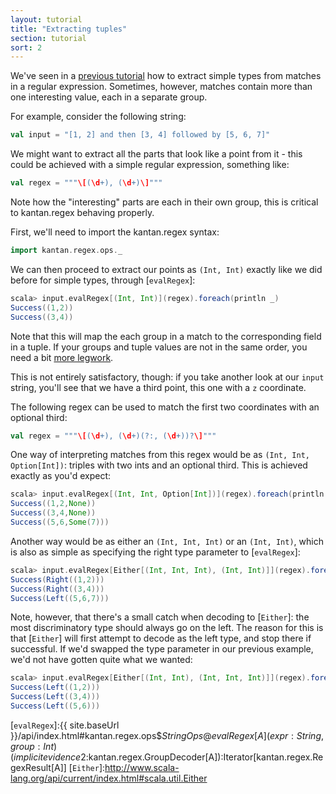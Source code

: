 ```yaml
---
layout: tutorial
title: "Extracting tuples"
section: tutorial
sort: 2
---
```

We've seen in a [previous tutorial](primitive_types.html) how to extract simple types from matches in a regular
expression. Sometimes, however, matches contain more than one interesting value, each in a separate group.

For example, consider the following string:

```scala
val input = "[1, 2] and then [3, 4] followed by [5, 6, 7]"
```

We might want to extract all the parts that look like a point from it - this could be achieved with a simple regular
expression, something like:

```scala
val regex = """\[(\d+), (\d+)\]"""
```

Note how the "interesting" parts are each in their own group, this is critical to kantan.regex behaving properly. 

First, we'll need to import the kantan.regex syntax:

```scala
import kantan.regex.ops._
```

We can then proceed to extract our points as `(Int, Int)` exactly like we did before for simple types, through
[`evalRegex`]:

```scala
scala> input.evalRegex[(Int, Int)](regex).foreach(println _)
Success((1,2))
Success((3,4))
```

Note that this will map the each group in a match to the corresponding field in a tuple. If your groups and tuple
values are not in the same order, you need a bit [more legwork](case_classes.html).

This is not entirely satisfactory, though: if you take another look at our `input` string, you'll see that we have a
third point, this one with a `z` coordinate.

The following regex can be used to match the first two coordinates with an optional third:

```scala
val regex = """\[(\d+), (\d+)(?:, (\d+))?\]"""
```

One way of interpreting matches from this regex would be as `(Int, Int, Option[Int])`: triples with two ints and an
optional third. This is achieved exactly as you'd expect:

```scala
scala> input.evalRegex[(Int, Int, Option[Int])](regex).foreach(println _)
Success((1,2,None))
Success((3,4,None))
Success((5,6,Some(7)))
```

Another way would be as either an `(Int, Int, Int)` or an `(Int, Int)`, which is also as simple as specifying the
right type parameter to [`evalRegex`]:

```scala
scala> input.evalRegex[Either[(Int, Int, Int), (Int, Int)]](regex).foreach(println _)
Success(Right((1,2)))
Success(Right((3,4)))
Success(Left((5,6,7)))
```

Note, however, that there's a small catch when decoding to [`Either`]: the most discriminatory type should always go
on the left. The reason for this is that [`Either`] will first attempt to decode as the left type, and stop there if
successful.  If we'd swapped the type parameter in our previous example, we'd not have gotten quite what we wanted:

```scala
scala> input.evalRegex[Either[(Int, Int), (Int, Int, Int)]](regex).foreach(println _)
Success(Left((1,2)))
Success(Left((3,4)))
Success(Left((5,6)))
```

[`evalRegex`]:{{ site.baseUrl }}/api/index.html#kantan.regex.ops$$StringOps@evalRegex[A](expr:String,group:Int)(implicitevidence$2:kantan.regex.GroupDecoder[A]):Iterator[kantan.regex.RegexResult[A]]
[`Either`]:http://www.scala-lang.org/api/current/index.html#scala.util.Either
